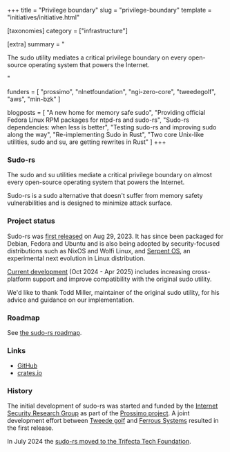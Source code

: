 +++
title = "Privilege boundary"
slug = "privilege-boundary"
template = "initiatives/initiative.html"

[taxonomies]
category = ["infrastructure"]

[extra]
summary = "<p>The sudo utility mediates a critical privilege boundary on every open-source operating system that powers the Internet.</p>"

funders = [
    "prossimo",
    "nlnetfoundation",
    "ngi-zero-core",
    "tweedegolf",
    "aws",
    "min-bzk"
]

blogposts = [
    "A new home for memory safe sudo",
    "Providing official Fedora Linux RPM packages for ntpd-rs and sudo-rs",
    "Sudo-rs dependencies: when less is better",
    "Testing sudo-rs and improving sudo along the way",
    "Re-implementing Sudo in Rust",
    "Two core Unix-like utilities, sudo and su, are getting rewrites in Rust"
]
+++

### Sudo-rs

The sudo and su utilities mediate a critical privilege boundary on almost every open-source operating system
that powers the Internet.

Sudo-rs is a sudo alternative that doesn't suffer from memory safety vulnerabilities and is
designed to minimize attack surface.

### Project status

Sudo-rs was [first released](https://www.memorysafety.org/blog/sudo-first-stable-release/) on Aug 29, 2023. 
It has since been packaged for Debian, Fedora and Ubuntu and is also being adopted by security-focused distributions such as NixOS and Wolfi Linux, and [Serpent OS](https://serpentos.com/), an experimental next evolution in Linux distribution.

[Current development](/initiatives/workplans/sudo-rs#current-work) (Oct 2024 - Apr 2025) includes increasing cross-platform support and improve compatibility with the original sudo utility.

We'd like to thank Todd Miller, maintainer of the original sudo utility, for his advice and guidance on our implementation.

### Roadmap

See [the sudo-rs roadmap](/initiatives/workplans/sudo-rs)</a>.

### Links

- [GitHub](https://github.com/memorysafety/sudo-rs)
- [crates.io](https://crates.io/crates/sudo-rs)

### History

The initial development of sudo-rs was started and funded by the [Internet Security Research Group](https://www.abetterinternet.org/) as part of the [Prossimo project](https://www.memorysafety.org/). A joint development effort between [Tweede golf](https://tweedegolf.nl/en) and [Ferrous Systems](https://ferrous-systems.com/) resulted in the first release. 

In July 2024 the [sudo-rs moved to the Trifecta Tech Foundation](https://www.memorysafety.org/blog/trifecta-tech-foundation-sudo-su/).
